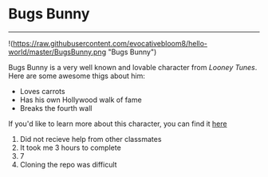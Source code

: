 # Bugs Bunny
---

!(https://raw.githubusercontent.com/evocativebloom8/hello-world/master/BugsBunny.png "Bugs Bunny")

Bugs Bunny is a very well known and lovable character from *Looney Tunes*. Here are some awesome thigs about him:
* Loves carrots
* Has his own Hollywood walk of fame
* Breaks the fourth wall

If you'd like to learn more about this character, you can find it [here](http://looneytunes.wikia.com/wiki/Bugs_Bunny)

1. Did not recieve help from other classmates
2. It took me 3 hours to complete
3. 7
4. Cloning the repo was difficult
